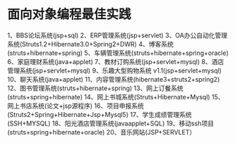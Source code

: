 # 面向对象编程最佳实践

1、BBS论坛系统(jsp+sql)
2、ERP管理系统(jsp+servlet)
3、OA办公自动化管理系统(Struts1.2+Hibernate3.0+Spring2+DWR)
4、博客系统(struts+hibernate+spring)
5、车辆管理系统(struts+hibernate+spring+oracle)
6、家庭理财系统(java+applet)
7、教材订购系统(jsp+servlet+mysql)
8、酒店管理系统(jsp+servlet+mysql)
9、乐趣大型购物系统 v1.1(jsp+servlet+mysql)
10、聊天系统(java+applet)
11、内容管理系统(hibernate3+struts2+spring2)
12、图书管理系统(struts+hibernate+spring)
13、网上订餐系统(struts+spring+hibernate)
14、网上书城系统(Struts+Hibernate+Mysql)
15、网上书店系统(论文+jsp源程序)
16、项目申报系统(Struts2+Spring+Hibernate+Jsp+Mysql5)
17、学生成绩管理系统(SSH+MYSQL)
18、阳光酒店管理系统(javaapplet+SQL)
19、移动ssh项目(struts+spring+hibernate+oracle)
20、音乐网站(JSP+SERVLET）